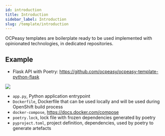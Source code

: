 ```yaml
---
id: introduction
title: Introduction
sidebar_label: Introduction
slug: /template/introduction
---
```


OCPeasy templates are boilerplate ready to be used implemented with opinionated technologies, in dedicated repositories.

## Example

- Flask API with Poetry: https://github.com/ocpeasy/ocpeasy-template-python-flask

<img src='/img/templates/ocpeasy-template-flask.png' class='shadow' />

- `app.py`, Python application entrypoint
- `Dockerfile`, Dockerfile that can be used locally and will be used during OpenShift build process
- `docker-compose`, https://docs.docker.com/compose
- `poetry.lock`, lock file with frozen dependencies generated by poetry
- `pyproject.toml`, project definition, dependencies, used by poetry to generate artefacts